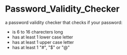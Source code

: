 # Password_Validity_Checker
a password validity checker that checks if your password:
- is 6 to 16 charecters long
- has at least 1 lower case letter
- has at least 1 upper case letter
- has at least 1 "#", "$" or "@"
